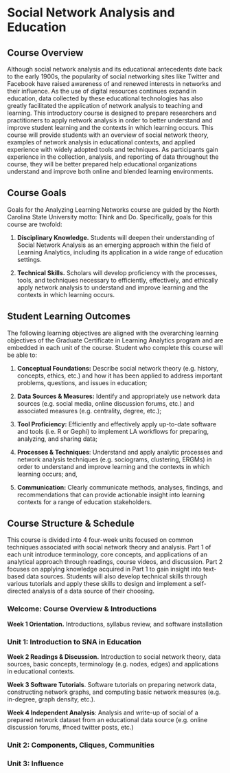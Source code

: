 # Social Network Analysis and Education

## **Course Overview**

Although social network analysis and its educational antecedents date back to the early 1900s, the popularity of social networking sites like Twitter and Facebook have raised awareness of and renewed interests in networks and their influence. As the use of digital resources continues expand in education, data collected by these educational technologies has also greatly facilitated the application of network analysis to teaching and learning. This introductory course is designed to prepare researchers and practitioners to apply network analysis in order to better understand and improve student learning and the contexts in which learning occurs. This course will provide students with an overview of social network theory, examples of network analysis in educational contexts, and applied experience with widely adopted tools and techniques. As participants gain experience in the collection, analysis, and reporting of data throughout the course, they will be better prepared help educational organizations understand and improve both online and blended learning environments.

## **Course Goals**

Goals for the Analyzing Learning Networks course are guided by the North Carolina State University motto: Think and Do. Specifically, goals for this course are twofold:

1.  **Disciplinary Knowledge.** Students will deepen their understanding of Social Network Analysis as an emerging approach within the field of Learning Analytics, including its application in a wide range of education settings.

2.  **Technical Skills.** Scholars will develop proficiency with the processes, tools, and techniques necessary to efficiently, effectively, and ethically apply network analysis to understand and improve learning and the contexts in which learning occurs. 

## **Student Learning Outcomes**

The following learning objectives are aligned with the overarching learning objectives of the Graduate Certificate in Learning Analytics program and are embedded in each unit of the course. Student who complete this course will be able to:

1.  **Conceptual Foundations:** Describe social network theory (e.g. history, concepts, ethics, etc.) and how it has been applied to address important problems, questions, and issues in education;

2.  **Data Sources & Measures:** Identify and appropriately use network data sources (e.g. social media, online discussion forums, etc.) and associated measures (e.g. centrality, degree, etc.);

3.  **Tool Proficiency:** Efficiently and effectively apply up-to-date software and tools (i.e. R or Gephi) to implement LA workflows for preparing, analyzing, and sharing data;

4.  **Processes & Techniques**: Understand and apply analytic processes and network analysis techniques (e.g. sociograms, clustering, ERGMs) in order to understand and improve learning and the contexts in which learning occurs; and, 

5.  **Communication:** Clearly communicate methods, analyses, findings, and recommendations that can provide actionable insight into learning contexts for a range of education stakeholders.

## **Course Structure & Schedule**

This course is divided into 4 four-week units focused on common techniques associated with social network theory and analysis. Part 1 of each unit introduce terminology, core concepts, and applications of an analytical approach through readings, course videos, and discussion. Part 2 focuses on applying knowledge acquired in Part 1 to gain insight into text-based data sources. Students will also develop technical skills through various tutorials and apply these skills to design and implement a self-directed analysis of a data source of their choosing.

### **Welcome: Course Overview & Introductions**

**Week 1 Orientation.** Introductions, syllabus review, and software installation

### **Unit 1: Introduction to SNA in Education**

**Week 2 Readings & Discussion.** Introduction to social network theory, data sources, basic concepts, terminology (e.g. nodes, edges) and applications in educational contexts.

**Week 3 Software Tutorials**. Software tutorials on preparing network data, constructing network graphs, and computing basic network measures (e.g. in-degree, graph density, etc.). 

**Week 4 Independent Analysis**: Analysis and write-up of social of a prepared network dataset from an educational data source (e.g. online discussion forums, #nced twitter posts, etc.)

### **Unit 2: Components, Cliques, Communities**

### **Unit 3: Influence**
